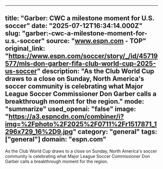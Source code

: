 ---
   title: "Garber: CWC a milestone moment for U.S. soccer"
   date: "2025-07-12T16:34:14.000Z"
   slug: "garber:-cwc-a-milestone-moment-for-u.s.-soccer"
   source: "www.espn.com - TOP"
   original_link: "https://www.espn.com/soccer/story/_/id/45719577/mls-don-garber-fifa-club-world-cup-2025-us-soccer"
   description: "As the Club World Cup draws to a close on Sunday, North America's soccer community is celebrating what Major League Soccer Commissioner Don Garber calls a breakthrough moment for the region."
   mode: "summarize"
   used_openai: "false"
   image: "https://a3.espncdn.com/combiner/i?img=%2Fphoto%2F2025%2F0711%2Fr1517871_1296x729_16%2D9.jpg"
   category: "general"
   tags: ["general"]
   domain: "espn.com"
  ---
  As the Club World Cup draws to a close on Sunday, North America's soccer community is celebrating what Major League Soccer Commissioner Don Garber calls a breakthrough moment for the region.